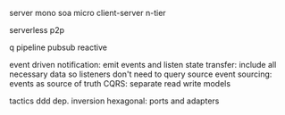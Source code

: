 ---
---
server
mono
soa
micro
client-server
n-tier

serverless
p2p

q
pipeline
pubsub
reactive

event driven
notification: emit events and listen
state transfer: include all necessary data so listeners don't need to query source
event sourcing: events as source of truth
CQRS: separate read write models

tactics
ddd
dep. inversion
hexagonal: ports and adapters
